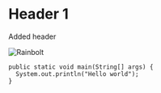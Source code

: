# Header 1

Added header

![Rainbolt](https://external-content.duckduckgo.com/iu/?u=https%3A%2F%2Fi.kym-cdn.com%2Fphotos%2Fimages%2Fnewsfeed%2F002%2F508%2F276%2F18c&f=1&nofb=1&ipt=6cc51271a46f9e3f2da5e14884d8905622db55b356ec1f855abd898a47599b2f&ipo=images)

```
public static void main(String[] args) {
  System.out.println("Hello world");
}
```
